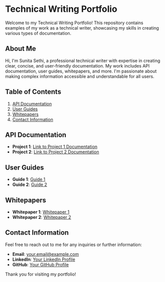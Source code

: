 # Technical Writing Portfolio

Welcome to my Technical Writing Portfolio! This repository contains examples of my work as a technical writer, showcasing my skills in creating various types of documentation. 

## About Me

Hi, I'm Sunita Sethi, a professional technical writer with expertise in creating clear, concise, and user-friendly documentation. My work includes API documentation, user guides, whitepapers, and more. I'm passionate about making complex information accessible and understandable for all users.

## Table of Contents

1. [API Documentation](#api-documentation)
2. [User Guides](#user-guides)
3. [Whitepapers](#whitepapers)
4. [Contact Information](#contact-information)

## API Documentation

- **Project 1**: [Link to Project 1 Documentation](#)
- **Project 2**: [Link to Project 2 Documentation](#)

## User Guides

- **Guide 1**: [Guide 1](User_Guides/guide1.md)
- **Guide 2**: [Guide 2](User_Guides/guide2.md)

## Whitepapers

- **Whitepaper 1**: [Whitepaper 1](Whitepapers/whitepaper1.pdf)
- **Whitepaper 2**: [Whitepaper 2](Whitepapers/whitepaper2.pdf)

## Contact Information

Feel free to reach out to me for any inquiries or further information:

- **Email**: [your.email@example.com](mailto:your.email@example.com)
- **LinkedIn**: [Your LinkedIn Profile](https://www.linkedin.com/in/yourprofile)
- **GitHub**: [Your GitHub Profile](https://github.com/yourusername)

Thank you for visiting my portfolio!
